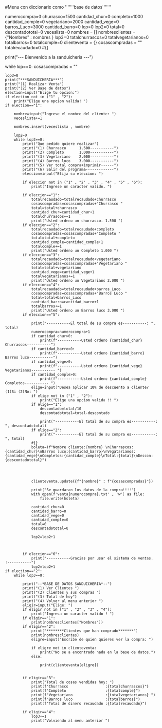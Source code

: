 
#Menu con diccionario como '''''''base de datos'''''''


numerocompra=0
churrasco=1500
cantidad_chur=0 
completo=1000 
cantidad_comple=0
vegetariano=2000 
cantidad_vege=0
barros_Luco=3000
cantidad_barro=0
lop=0
lop2=0
total=0
descontadototal=0
veceslista=0
nombres = []
nombresclientes = {"Nombres" : nombres }
lop3=0
totalchurrascos=0
totalvegetarianos=0
totalbarros=0
totalcomple=0
clienteventa = {}
cosascompradas = ""
totalrecaudado=0
#{}


print("--- Bienvenido a la sanduicheria ---")

while lop==0:
    cosascompradas = ""

    lop3=0
    print("***SANDUICHERIA***")
    print("(1) Realizar Venta")
    print("(2) Ver Base de datos")
    election=input("Elige tu opcion:")
    if election not in ("1" , "2"):
        print("Elige una opcion valida! ")
    if election=="1":

        nombre=input("Ingrese el nombre del cliente: ")
        veceslista+=1
        
        nombres.insert(veceslista , nombre)
        
        lop2=0
        while lop2==0:
            print("Que pedido quiere realizar")
            print("(1) Churrasco      1.500-----------")
            print("(2) Completo       1.000-----------")
            print("(3) Vegetariano    2.000-----------") 
            print("(4) Barros luco    3.000-----------")
            print("(5) Ver total compra+imprimir------")
            print("(6) Salir del programa-------------")
            eleccion=input("Elija su eleccion: ")
            
            if eleccion not in ("1" , "2" , "3" , "4" , "5" , "6"):
                print("Ingrese un caracter valido. ")
    
            if eleccion=="1":
                totalrecaudado=totalrecaudado+churrasco
                cosascompradas=cosascompradas+"Churrasco "
                total=total+churrasco
                cantidad_chur=cantidad_chur+1
                totalchurrascos+=1
                print("Usted ordeno un churrasco. 1.500 ")
            if eleccion=="2":
                totalrecaudado=totalrecaudado+completo
                cosascompradas=cosascompradas+"Completo "
                total=total+completo
                cantidad_comple=cantidad_comple+1
                totalcomple+=1
                print("Usted ordeno un Completo 1.000 ")
            if eleccion=="3":
                totalrecaudado=totalrecaudado+vegetariano
                cosascompradas=cosascompradas+"Vegetariano "
                total=total+vegetariano
                cantidad_vege=cantidad_vege+1
                totalvegetarianos+=1
                print("Usted ordeno un Vegetariano 2.000 ")
            if eleccion=="4":
                totalrecaudado=totalrecaudado+barros_Luco
                cosascompradas=cosascompradas+"Barros Luco "
                total=total+barros_Luco
                cantidad_barro=cantidad_barro+1
                totalbarros+=1
                print("Usted ordeno un Barros luco 3.000 ")
            if eleccion=="5":
                
                print("-----------El total de su compra es-----------: ", total)
                numerocompra=numerocompra+1
                if cantidad_chur>0:
                    print(f"-----------Usted ordeno {cantidad_chur} Churrascos-----------")
                if cantidad_barro>0:
                    print(f"-----------Usted ordeno {cantidad_barro} Barros luco-----------")
                if cantidad_vege>0:
                    print(f"-----------Usted ordeno {cantidad_vege} Vegetarianos----------- ")
                if cantidad_comple>0:
                    print(f"-----------Usted ordeno {cantidad_comple} Completos----------- ")
                elige=input("Desea aplicar 10% de descuento a cliente?(1)Si (2)No: ")
                if elige not in ("1" , "2"):
                    print("Elige una opcion valida !! ")
                if elige=="1":
                    descontado=total/10
                    descontadototal=total-descontado
                    
                    print("-----------El total de su compra es-----------: ", descontadototal)
                if elige=="2":
                    print("-----------El total de su compra es-----------: ", total)
                #{}
                boleta=(f"Nombre cliente:{nombre} \nChurrascos: {cantidad_chur}\nBarros luco:{cantidad_barro}\nVegatarianos:{cantidad_vege}\nCompletos:{cantidad_comple}\nTotal:{total}\nDescon:{descontadototal}")
                



                clienteventa.update({f"{nombre}" : f"{cosascompradas}"})
        
                print("Se guardaran los datos de la compra!!!!")
                with open(f'venta{numerocompra}.txt' , 'w') as file:
                    file.write(boleta)
    
                cantidad_chur=0
                cantidad_barro=0
                cantidad_vege=0
                cantidad_comple=0
                total=0
                descontadototal=0
    
                lop2=lop2+1
    

    
            if eleccion=="6":
                print("-----------Gracias por usar el sistema de ventas. !-----------")
                lop2=lop2+1
    if election=="2":
        while lop3==0:

            print("--*BASE DE DATOS SANDUICHERIA*--")
            print("(1) Ver Clientes ")
            print("(2) Clientes y sus compras ")
            print("(3) Total de hoy")
            print("(4) Volver al menu anterior ")
            eligir=input("Elige: ")
            if eligir not in ("1" , "2" , "3" , "4"):
                print("Ingresa un caracter valido ! ")
            if eligir=="1":
                print(nombresclientes["Nombres"])
            if eligir=="2":
                print("********Clientes que han comprado*******")
                print(nombresclientes)
                eligre=input("Escribe de quien quieres ver la compra: ")

                if eligre not in clienteventa:
                    print("No se a encontrado nada en la base de datos.")
                else:

                    print(clienteventa[eligre])


            if eligir=="3":
                print("Total de cosas vendidas hoy: ")
                print(f"Churrasco                 :{totalchurrascos}")
                print(f"Completo                  :{totalcomple}")
                print(f"Vegetariano               :{totalvegetarianos} ") 
                print(f"Barros luco               :{totalbarros}")
                print(f"Total de dinero recaudado :{totalrecaudado}")
            
            if eligir=="4":
                lop3+=1
                print("Volviendo al menu anterior ")
















